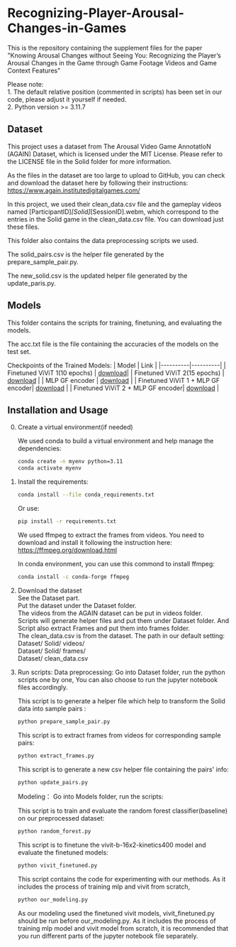 # Recognizing-Player-Arousal-Changes-in-Games
This is the repository containing the supplement files for the paper "Knowing Arousal Changes without Seeing You: Recognizing the Player’s Arousal Changes in the Game through Game Footage Videos and Game Context Features"  

Please note:    
    1. The default relative position (commented in scripts) has been set in our code, please adjust it yourself if needed.   
    2. Python version >= 3.11.7  


## Dataset
This project uses a dataset from The Arousal Video Game AnnotatIoN (AGAIN) Dataset, which is licensed under the MIT License. Please refer to the LICENSE file in the Solid folder for more information.  

As the files in the dataset are too large to upload to GitHub, you can check and download the dataset here by following their instructions: https://www.again.institutedigitalgames.com/   

In this project, we used their clean_data.csv file and the gameplay videos named [ParticipantID]_[Solid]_[SessionID].webm, which correspond to the entries in the Solid game in the clean_data.csv file. You can download just these files.

This folder also contains the data preprocessing scripts we used.

The solid_pairs.csv is the helper file generated by the prepare_sample_pair.py.  

The new_solid.csv is the updated helper file generated by the update_paris.py.

## Models
This folder contains the scripts for training, finetuning, and evaluating the models.  

The acc.txt file is the file containing the accuracies of the models on the test set. 

Checkpoints of the Trained Models:
| Model | Link |
|----------|----------|
| Finetuned ViViT 1(10 epochs) | [download](https://drive.google.com/drive/folders/1VSUL2-XHr5sp_mtwJcTGwJoa8KNb-OnY?usp=drive_link)| 
| Finetuned ViViT 2(15 epochs) | [download](https://drive.google.com/drive/folders/14x9Qb2qxn5HpwJLQPoRkjNAhbo8MnSGZ?usp=drive_link) |
| MLP GF encoder | [download](https://drive.google.com/file/d/1rT1j6ugatiFsV0I52X3Cen2BEsqVhHoh/view?usp=drive_link) |
| Finetuned ViViT 1 + MLP GF encoder| [download](https://drive.google.com/file/d/1P4szSf3wOKlPBnDOV9qxKjfZlvXOh8X9/view?usp=drive_link)  |
| Finetuned ViViT 2 + MLP GF encoder| [download](https://drive.google.com/file/d/1Ya_u_72jQxs63orvLeVjxYNtWXmx2Cn_/view?usp=drive_link)  |


## Installation and Usage
0. Create a virtual environment(if needed)    

    We used conda to build a virtual environment and help manage the dependencies:
    ```bash
    conda create -n myenv python=3.11  
    conda activate myenv 
    ```
    
1. Install the requirements:
    ```bash
    conda install --file conda_requirements.txt
    ```
    Or use:
    ```bash
    pip install -r requirements.txt
    ```
    We used ffmpeg to extract the frames from videos. You need to download and install it following the instruction here:
    https://ffmpeg.org/download.html
   
    In conda environment, you can use this commond to install ffmpeg:
    ```bash
    conda install -c conda-forge ffmpeg
    ```

2. Download the dataset  
   See the Dataset part.    
   Put the dataset under the Dataset folder.   
   The videos from the AGAIN dataset can be put in videos folder.  
   Scripts will generate helper files and put them under Dataset folder. And Script also extract Frames and put them into frames folder.    
   The clean_data.csv is from the dataset.
   The path in our default setting:  
   Dataset/ Solid/ videos/   
   Dataset/ Solid/ frames/       
   Dataset/ clean_data.csv


4. Run scripts:
   Data preprocessing:
   Go into Dataset folder, run the python scripts one by one, You can also choose to run the jupyter notebook files accordingly.
    
   This script is to generate a helper file which help to transform the Solid data into sample pairs :    
   ```bash
   python prepare_sample_pair.py
   ```

   This script is to extract frames from videos for corresponding sample pairs:  
   ```bash
   python extract_frames.py
   ```

   This script is to generate a new csv helper file containing the pairs' info:
   ```bash
   python update_pairs.py
   ```

   Modeling：
   Go into Models folder, run the scripts:

   This script is to train and evaluate the random forest classifier(baseline) on our preprocessed dataset:
   ```bash
   python random_forest.py
   ```

   This script is to finetune the vivit-b-16x2-kinetics400 model and evaluate the finetuned models:
   ```bash
   python vivit_finetuned.py
   ```

   This script contains the code for experimenting with our methods. As it includes the process of training mlp and vivit from scratch,
   ```bash
   python our_modeling.py
   ```
   As our modeling used the finetuned vivit models, vivit_finetuned.py should be run before our_modeling.py. As it includes the process of training mlp model and vivit model from scratch, it is recommended that you run different parts of the jupyter notebook file separately.

  









